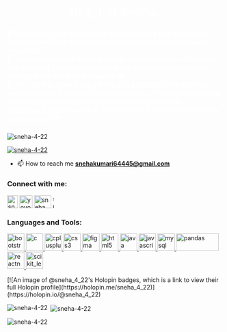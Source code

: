 <h1 align="center" style="color: #fff;">Hi 👋, I'm Sneha.</h1>
<h3  style="color: #fff;">🚀  My journey into the world of programming and computer science has been driven by a curiosity to explore and learn new things. 💡<br>
  🌟 I'm an active contributor to open-source projects. I believe in the power of collaboration and the impact that open-source software can have on our world. 🌐<br>
  🥈 I'm proud to have secured the 2nd position in the internal competition of the Smart India Hackathon. This experience has honed my problem-solving skills and taught me the importance of teamwork in achieving tech solutions that make a difference. 🏆</h3>

<p align="left"> <img src="https://komarev.com/ghpvc/?username=sneha-4-22&label=Profile%20views&color=0e75b6&style=flat" alt="sneha-4-22" /> </p>

<p align="left"> <a href="https://github.com/ryo-ma/github-profile-trophy"><img src="https://github-profile-trophy.vercel.app/?username=sneha-4-22" alt="sneha-4-22" /></a> </p>

- 📫 How to reach me **snehakumari64445@gmail.com**

<h3 align="left">Connect with me:</h3>
<p align="left">
<a href="https://linkedin.com/in/sneha422" target="blank"><img align="center" src="https://upload.wikimedia.org/wikipedia/commons/thumb/c/ca/LinkedIn_logo_initials.png/600px-LinkedIn_logo_initials.png?20140125013055" alt="sneha422" height="30" width="25" /></a>
<a href="https://instagram.com/yoyo_4_22" target="blank"><img align="center" src="https://e7.pngegg.com/pngimages/704/270/png-clipart-social-media-instagram-login-graphy-ig-instagram-icon-rectangle-magenta.png" alt="yoyo_4_22" height="30" width="30" /></a>
<a href="https://www.codechef.com/users/sneha_4_22" target="blank"><img align="center" src="https://cdn.jsdelivr.net/npm/simple-icons@3.1.0/icons/codechef.svg" alt="sneha_4_22" height="30" width="40" /></a>
<a href="https://www.leetcode.com/sneha_4_22" target="blank"><img align="center" src="https://cdn.iconscout.com/icon/free/png-256/free-leetcode-3521542-2944960.png" alt="sneha_4_22" height="30" width="2" /></a>
</p>

<h3 align="left">Languages and Tools:</h3>
<p align="left"> <a href="https://getbootstrap.com" target="_blank" rel="noreferrer"> <img src="https://upload.wikimedia.org/wikipedia/commons/thumb/b/b2/Bootstrap_logo.svg/1280px-Bootstrap_logo.svg.png" alt="bootstrap" width="40" height="40"/> </a> <a href="https://www.cprogramming.com/" target="_blank" rel="noreferrer"> <img src="https://upload.wikimedia.org/wikipedia/commons/thumb/1/18/C_Programming_Language.svg/695px-C_Programming_Language.svg.png" alt="c" width="40" height="40"/> </a> <a href="https://www.w3schools.com/cpp/" target="_blank" rel="noreferrer"> <img src="https://upload.wikimedia.org/wikipedia/commons/thumb/1/18/ISO_C%2B%2B_Logo.svg/1822px-ISO_C%2B%2B_Logo.svg.png" alt="cplusplus" width="40" height="40"/> </a> <a href="https://www.w3schools.com/css/" target="_blank" rel="noreferrer"> <img src="https://upload.wikimedia.org/wikipedia/commons/thumb/d/d5/CSS3_logo_and_wordmark.svg/340px-CSS3_logo_and_wordmark.svg.png" alt="css3" width="40" height="40"/> </a> <a href="https://www.figma.com/" target="_blank" rel="noreferrer"> <img src="https://www.vectorlogo.zone/logos/figma/figma-icon.svg" alt="figma" width="40" height="40"/> </a> <a href="https://www.w3.org/html/" target="_blank" rel="noreferrer"> <img src="https://images.vexels.com/media/users/3/166383/isolated/preview/6024bc5746d7436c727825dc4fc23c22-html-programming-language-icon.png" alt="html5" width="40" height="40"/> </a> <a href="https://www.java.com" target="_blank" rel="noreferrer"> <img src="https://e1.pxfuel.com/desktop-wallpaper/830/954/desktop-wallpaper-47-java-computer-java-logo.jpg" alt="java" width="40" height="40"/> </a> <a href="https://www.freepnglogos.com/uploads/javascript-png/javascript-logo-transparent-logo-javascript-images-3.png" target="_blank" rel="noreferrer"> <img src="https://ellipsiseducation.com/wp-content/uploads/2023/03/javascript.png" alt="javascript" width="40" height="40"/> </a> <a href="https://www.mysql.com/" target="_blank" rel="noreferrer"> <img src="https://ih1.redbubble.net/image.4869144002.0955/bg,f8f8f8-flat,750x,075,f-pad,750x1000,f8f8f8.jpg" alt="mysql" width="40" height="40"/> </a> <a href="https://pandas.pydata.org/" target="_blank" rel="noreferrer"> <img src="https://i.redd.it/c6h7rok9c2v31.jpg" alt="pandas" width="100" height="40"/> </a> <a href="https://reactnative.dev/" target="_blank" rel="noreferrer"> <img src="https://reactnative.dev/img/header_logo.svg" alt="reactnative" width="40" height="40"/> </a> <a href="https://scikit-learn.org/" target="_blank" rel="noreferrer"> <img src="https://upload.wikimedia.org/wikipedia/commons/0/05/Scikit_learn_logo_small.svg" alt="scikit_learn" width="40" height="40"/> </a> </p>
[![An image of @sneha_4_22's Holopin badges, which is a link to view their full Holopin profile](https://holopin.me/sneha_4_22)](https://holopin.io/@sneha_4_22)
<p><img align="left" src="https://github-readme-stats.vercel.app/api/top-langs?username=sneha-4-22&show_icons=true&locale=en&layout=compact" alt="sneha-4-22" /></p>

<p>&nbsp;<img align="center" src="https://github-readme-stats.vercel.app/api?username=sneha-4-22&show_icons=true&locale=en" alt="sneha-4-22" /></p>

<p><img align="center" src="https://github-readme-streak-stats.herokuapp.com/?user=sneha-4-22&" alt="sneha-4-22" /></p>
